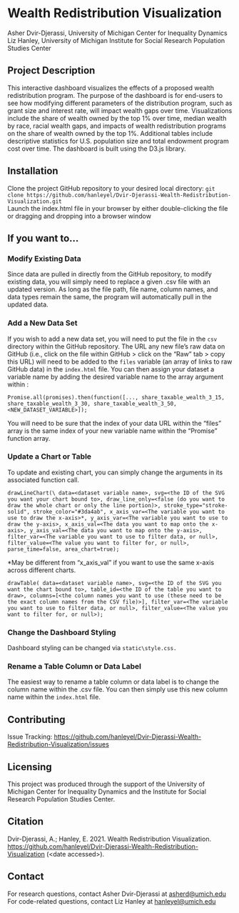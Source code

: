 # Wealth Redistribution Visualization
Asher Dvir-Djerassi, University of Michigan Center for Inequality Dynamics<br>
Liz Hanley, University of Michigan Institute for Social Research Population Studies Center

## Project Description
This interactive dashboard visualizes the effects of a proposed wealth redistribution program. The purpose of the dashboard is for end-users to see how modifying different parameters of the distribution program, such as grant size and interest rate, will impact wealth gaps over time. Visualizations include the share of wealth owned by the top 1% over time, median wealth by race, racial wealth gaps, and impacts of wealth redistribution programs on the share of wealth owned by the top 1%. Additional tables include descriptive statistics for U.S. population size and total endowment program cost over time. The dashboard is built using the D3.js library.

## Installation
Clone the project GitHub repository to your desired local directory: `git clone https://github.com/hanleyel/Dvir-Djerassi-Wealth-Redistribution-Visualization.git` <br>
Launch the index.html file in your browser by either double-clicking the file or dragging and dropping into a browser window

## If you want to…
### Modify Existing Data
Since data are pulled in directly from the GitHub repository, to modify existing data, you will simply need to replace a given .csv file with an updated version. As long as the file path, file name, column names, and data types remain the same, the program will automatically pull in the updated data.

### Add a New Data Set
If you wish to add a new data set, you will need to put the file in the `csv` directory within the GitHub repository. The URL any new file’s raw data on GitHub (i.e., click on the file within GitHub > click on the “Raw” tab > copy this URL) will need to be added to the `files` variable (an array of links to raw GitHub data) in the `index.html` file. You can then assign your dataset a variable name by adding the desired variable name to the array argument within :

`Promise.all(promises).then(function([..., share_taxable_wealth_3_15,
share_taxable_wealth_3_30, share_taxable_wealth_3_50, <NEW_DATASET_VARIABLE>]);`

You will need to be sure that the index of your data URL within the “files” array is the same index of your new variable name within the “Promise” function array.

### Update a Chart or  Table
To update and existing chart, you can simply change the arguments in its associated function call.

`drawLineChart(\
    data=<dataset variable name>,
   svg=<the ID of the SVG you want your chart bound to>,
   draw_line_only=<false (do you want to draw the whole chart or only the line portion)>,
   stroke_type="stroke-solid",
   stroke_color="#3da4ab",
   x_axis_var=<The variable you want to use to draw the x-axis>*,
   y_axis_var=<The variable you want to use to draw the y-axis>,
   x_axis_val=<The data you want to map onto the x-axis>,
   y_axis_val=<The data you want to map onto the y-axis>,
   filter_var=<The variable you want to use to filter data, or null>,
   filter_value=<The value you want to filter for, or null>,
   parse_time=false,
   area_chart=true);`

*May be different from “x_axis_val” if you want to use the same x-axis across different charts.

`drawTable(
   data=<dataset variable name>,
   svg=<the ID of the SVG you want the chart bound to>,
   table_id=<the ID of the table you want to draw>,
   columns=[<the column names you want to use (these need to be the exact column names from the CSV file)>],
   filter_var=<The variable you want to use to filter data, or null>,
   filter_value=<The value you want to filter for, or null>);`


### Change the Dashboard Styling
Dashboard styling can be changed via `static\style.css.`

### Rename a Table Column or Data Label
The easiest way to rename a table column or data label is to change the column name within the .csv file. You can then simply use this new column name within the `index.html` file.

## Contributing
Issue Tracking: https://github.com/hanleyel/Dvir-Djerassi-Wealth-Redistribution-Visualization/issues

## Licensing
This project was produced through the support of the University of Michigan Center for Inequality Dynamics and the Institute for Social Research Population Studies Center.

## Citation
Dvir-Djerassi, A.; Hanley, E. 2021. Wealth Redistribution Visualization. https://github.com/hanleyel/Dvir-Djerassi-Wealth-Redistribution-Visualization (\<date accessed\>).

## Contact
For research questions, contact Asher Dvir-Djerassi at asherd@umich.edu<br>
For code-related questions, contact Liz Hanley at hanleyel@umich.edu 

